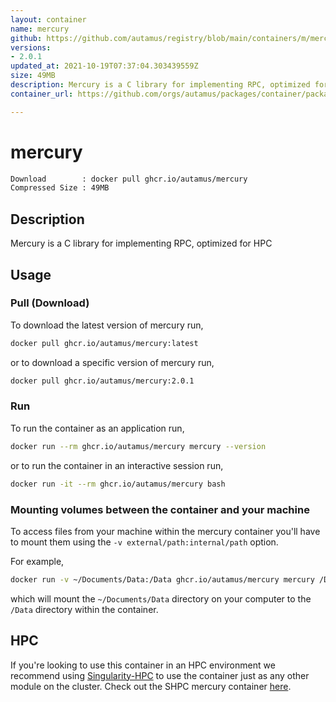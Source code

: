 ```yaml
---
layout: container
name: mercury
github: https://github.com/autamus/registry/blob/main/containers/m/mercury/spack.yaml
versions:
- 2.0.1
updated_at: 2021-10-19T07:37:04.303439559Z
size: 49MB
description: Mercury is a C library for implementing RPC, optimized for HPC
container_url: https://github.com/orgs/autamus/packages/container/package/mercury

---
```

# mercury
```bash 
Download        : docker pull ghcr.io/autamus/mercury
Compressed Size : 49MB
```

## Description
Mercury is a C library for implementing RPC, optimized for HPC

## Usage
### Pull (Download)
To download the latest version of mercury run,

```bash
docker pull ghcr.io/autamus/mercury:latest
```

or to download a specific version of mercury run,

```bash
docker pull ghcr.io/autamus/mercury:2.0.1
```
### Run
To run the container as an application run,
```bash
docker run --rm ghcr.io/autamus/mercury mercury --version
```

or to run the container in an interactive session run,
```bash
docker run -it --rm ghcr.io/autamus/mercury bash
```

### Mounting volumes between the container and your machine
To access files from your machine within the mercury container you'll have to mount them using the `-v external/path:internal/path` option.

For example,
```bash
docker run -v ~/Documents/Data:/Data ghcr.io/autamus/mercury mercury /Data/myData.csv
```
which will mount the `~/Documents/Data` directory on your computer to the `/Data` directory within the container.

## HPC
If you're looking to use this container in an HPC environment we recommend using [Singularity-HPC](https://singularity-hpc.readthedocs.io) to use the container just as any other module on the cluster. Check out the SHPC mercury container [here](https://singularityhub.github.io/singularity-hpc/r/ghcr.io-autamus-mercury/).